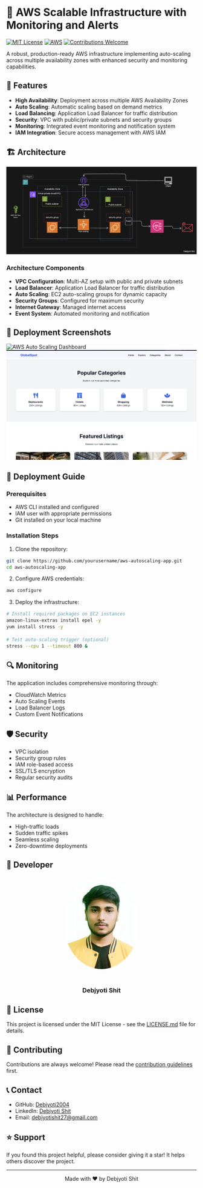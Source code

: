# 🚀 AWS Scalable Infrastructure with Monitoring and Alerts

[![MIT License](https://img.shields.io/badge/License-MIT-green.svg)](https://choosealicense.com/licenses/mit/)
[![AWS](https://img.shields.io/badge/AWS-%23FF9900.svg?style=flat&logo=amazon-aws&logoColor=white)](https://aws.amazon.com/)
[![Contributions Welcome](https://img.shields.io/badge/contributions-welcome-brightgreen.svg?style=flat)](CONTRIBUTING.md)

A robust, production-ready AWS infrastructure implementing auto-scaling across multiple availability zones with enhanced security and monitoring capabilities.

## 🎯 Features

- **High Availability**: Deployment across multiple AWS Availability Zones
- **Auto Scaling**: Automatic scaling based on demand metrics
- **Load Balancing**: Application Load Balancer for traffic distribution
- **Security**: VPC with public/private subnets and security groups
- **Monitoring**: Integrated event monitoring and notification system
- **IAM Integration**: Secure access management with AWS IAM

## 🏗️ Architecture

![Architecture Diagram](./assets/architecture.png)

### Architecture Components

- **VPC Configuration**: Multi-AZ setup with public and private subnets
- **Load Balancer**: Application Load Balancer for traffic distribution
- **Auto Scaling**: EC2 auto-scaling groups for dynamic capacity
- **Security Groups**: Configured for maximum security
- **Internet Gateway**: Managed internet access
- **Event System**: Automated monitoring and notification


## 📸 Deployment Screenshots

<div class="screenshot-gallery">
    <!-- Example Screenshot -->
    <div class="screenshot-box">
        <img src="./assets/dashboard-screenshot.png" alt="AWS Auto Scaling Dashboard" class="screenshot">
       

<div class="screenshot-box">
        <img src="./assets/metrics-screenshot.png" alt="Example Deployment Screenshot" class="screenshot">
    </div>
</div>

## 🚀 Deployment Guide

### Prerequisites

- AWS CLI installed and configured
- IAM user with appropriate permissions
- Git installed on your local machine

### Installation Steps

1. Clone the repository:
```bash
git clone https://github.com/yourusername/aws-autoscaling-app.git
cd aws-autoscaling-app
```

2. Configure AWS credentials:
```bash
aws configure
```

3. Deploy the infrastructure:
```bash
# Install required packages on EC2 instances
amazon-linux-extras install epel -y
yum install stress -y

# Test auto-scaling trigger (optional)
stress --cpu 1 --timeout 800 &
```

## 🔍 Monitoring

The application includes comprehensive monitoring through:
- CloudWatch Metrics
- Auto Scaling Events
- Load Balancer Logs
- Custom Event Notifications

## 🛡️ Security

- VPC isolation
- Security group rules
- IAM role-based access
- SSL/TLS encryption
- Regular security audits

## 📊 Performance

The architecture is designed to handle:
- High-traffic loads
- Sudden traffic spikes
- Seamless scaling
- Zero-downtime deployments

## 👤 Developer

<div align="center">
  <img src="./assets/profile.jpg" width="200px" style="border-radius: 50%; margin-bottom: 20px;">
  <h3>Debjyoti Shit</h3>

</div>


## 📝 License

This project is licensed under the MIT License - see the [LICENSE.md](LICENSE.md) file for details.

## 🤝 Contributing

Contributions are always welcome! Please read the [contribution guidelines](CONTRIBUTING.md) first.

## 📞 Contact

- GitHub: [Debjyoti2004](https://github.com/Debjyoti2004)
- LinkedIn: [Debjyoti Shit](www.linkedin.com/in/debjyotishit)
- Email: debjyotishit27@gmail.com

## ⭐ Support

If you found this project helpful, please consider giving it a star! It helps others discover the project.

---
<div align="center">
Made with ❤️ by Debjyoti Shit
</div>